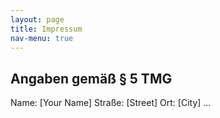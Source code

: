 ```yaml
---
layout: page
title: Impressum
nav-menu: true
---
```


## Angaben gemäß § 5 TMG
Name: [Your Name]
Straße: [Street]
Ort: [City]
...